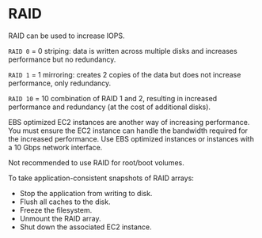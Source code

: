 # RAID

RAID can be used to increase IOPS.

`RAID 0` = 0 striping: data is written across multiple disks and increases performance but no redundancy.

`RAID 1` = 1 mirroring: creates 2 copies of the data but does not increase performance, only redundancy.

`RAID 10` = 10 combination of RAID 1 and 2, resulting in increased performance and redundancy (at the cost of additional disks).

EBS optimized EC2 instances are another way of increasing performance. You must ensure the EC2 instance can handle the bandwidth required for the increased performance. Use EBS optimized instances or instances with a 10 Gbps network interface.

Not recommended to use RAID for root/boot volumes.

To take application-consistent snapshots of RAID arrays:
- Stop the application from writing to disk.
- Flush all caches to the disk.
- Freeze the filesystem.
- Unmount the RAID array.
- Shut down the associated EC2 instance.